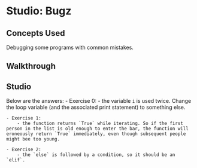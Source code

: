 # Studio: Bugz

## Concepts Used

Debugging some programs with common mistakes.

## Walkthrough

## Studio

Below are the answers:
    - Exercise 0:
        - the variable `i` is used twice. Change the loop variable (and the associated print statement) to something else.
        
    - Exercise 1:
        - the function returns `True` while iterating. So if the first person in the list is old enough to enter the bar, the function will eroneously return `True` immediately, even though subsequent people might bee too young.
        
    - Exercise 2:
        - the `else` is followed by a condition, so it should be an `elif`.
